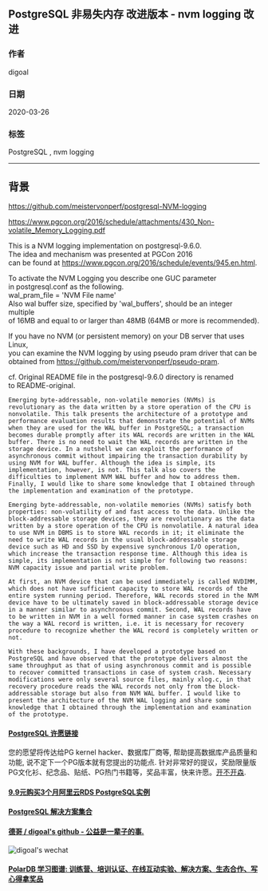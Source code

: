 ## PostgreSQL 非易失内存 改进版本 - nvm logging 改进      
                                  
### 作者                                   
digoal                                  
                                  
### 日期                                                              
2020-03-26                                   
                                  
### 标签                                                                    
PostgreSQL , nvm logging     
                                  
----                                   
                                  
## 背景             
https://github.com/meistervonperf/postgresql-NVM-logging  
  
https://www.pgcon.org/2016/schedule/attachments/430_Non-volatile_Memory_Logging.pdf  
  
This is a NVM logging implementation on postgresql-9.6.0.  
The idea and mechanism was presented at PGCon 2016   
can be found at https://www.pgcon.org/2016/schedule/events/945.en.html.  
  
To activate the NVM Logging you describe one GUC parameter   
in postgresql.conf as the following.  
wal_pram_file = 'NVM File name'  
Also wal buffer size, specified by 'wal_buffers', should be an integer multiple   
of 16MB and equal to or larger than 48MB (64MB or more is recommended).  
  
If you have no NVM (or persistent memory) on your DB server that uses Linux,  
you can examine the NVM logging by using pseudo pram driver that can be  
obtained from https://github.com/meistervonperf/pseudo-pram.  
  
cf. Original README file in the postgresql-9.6.0 directory is renamed   
   to README-original.  
  
```
Emerging byte-addressable, non-volatile memories (NVMs) is revolutionary as the data written by a store operation of the CPU is nonvolatile. This talk presents the architecture of a prototype and performance evaluation results that demonstrate the potential of NVMs when they are used for the WAL buffer in PostgreSQL; a transaction becomes durable promptly after its WAL records are written in the WAL buffer. There is no need to wait the WAL records are written in the storage device. In a nutshell we can exploit the performance of asynchronous commit without impairing the transaction durability by using NVM for WAL buffer. Although the idea is simple, its implementation, however, is not. This talk also covers the difficulties to implement NVM WAL buffer and how to address them. Finally, I would like to share some knowledge that I obtained through the implementation and examination of the prototype.

Emerging byte-addressable, non-volatile memories (NVMs) satisfy both properties: non-volatility of and fast access to the data. Unlike the block-addressable storage devices, they are revolutionary as the data written by a store operation of the CPU is nonvolatile. A natural idea to use NVM in DBMS is to store WAL records in it; it eliminate the need to write WAL records in the usual block-addressable storage device such as HD and SSD by expensive synchronous I/O operation, which increase the transaction response time. Although this idea is simple, its implementation is not simple for following two reasons: NVM capacity issue and partial write problem.

At first, an NVM device that can be used immediately is called NVDIMM, which does not have sufficient capacity to store WAL records of the entire system running period. Therefore, WAL records stored in the NVM device have to be ultimately saved in block-addressable storage device in a manner similar to asynchronous commit. Second, WAL records have to be written in NVM in a well formed manner in case system crashes on the way a WAL record is written, i.e. it is necessary for recovery procedure to recognize whether the WAL record is completely written or not.

With these backgrounds, I have developed a prototype based on PostgreSQL and have observed that the prototype delivers almost the same throughput as that of using asynchronous commit and is possible to recover committed transactions in case of system crash. Necessary modifications were only several source files, mainly xlog.c, in that recovery procedure reads the WAL records not only from the block-addressable storage but also from NVM WAL buffer. I would like to present the architecture of the NVM WAL logging and share some knowledge that I obtained through the implementation and examination of the prototype.
```
  
  
  
  
  
  
  
  
  
  
  
  
  
  
  
  
  
  
  
  
  
  
  
  
  
  
  
  
  
  
  
  
  
  
  
  
  
  
  
  
  
  
  
  
  
  
  
  
  
  
  
  
  
  
#### [PostgreSQL 许愿链接](https://github.com/digoal/blog/issues/76 "269ac3d1c492e938c0191101c7238216")
您的愿望将传达给PG kernel hacker、数据库厂商等, 帮助提高数据库产品质量和功能, 说不定下一个PG版本就有您提出的功能点. 针对非常好的提议，奖励限量版PG文化衫、纪念品、贴纸、PG热门书籍等，奖品丰富，快来许愿。[开不开森](https://github.com/digoal/blog/issues/76 "269ac3d1c492e938c0191101c7238216").  
  
  
#### [9.9元购买3个月阿里云RDS PostgreSQL实例](https://www.aliyun.com/database/postgresqlactivity "57258f76c37864c6e6d23383d05714ea")
  
  
#### [PostgreSQL 解决方案集合](https://yq.aliyun.com/topic/118 "40cff096e9ed7122c512b35d8561d9c8")
  
  
#### [德哥 / digoal's github - 公益是一辈子的事.](https://github.com/digoal/blog/blob/master/README.md "22709685feb7cab07d30f30387f0a9ae")
  
  
![digoal's wechat](../pic/digoal_weixin.jpg "f7ad92eeba24523fd47a6e1a0e691b59")
  
  
#### [PolarDB 学习图谱: 训练营、培训认证、在线互动实验、解决方案、生态合作、写心得拿奖品](https://www.aliyun.com/database/openpolardb/activity "8642f60e04ed0c814bf9cb9677976bd4")
  
